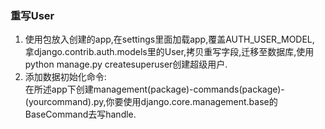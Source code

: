 ### 重写User
1. 使用包放入创建的app,在settings里面加载app,覆盖AUTH_USER_MODEL, 拿django.contrib.auth.models里的User,拷贝重写字段,迁移至数据库,使用python manage.py createsuperuser创建超级用户.  
2. 添加数据初始化命令:  
在所述app下创建management(package)-commands(package)-(yourcommand).py,你要使用django.core.management.base的BaseCommand去写handle.  